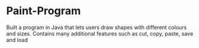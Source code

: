 # Paint-Program
Built a program in Java that lets users draw shapes with different colours and sizes. Contains many additional features such as cut, copy, paste, save and load
